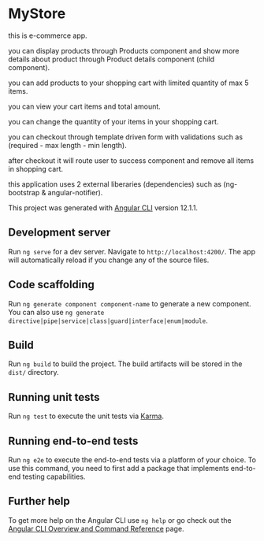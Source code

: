 # MyStore
this is e-commerce app.

you can display products through Products component and show more details about product through Product details component (child component).

you can add products to your shopping cart with limited quantity of max 5 items.

you can view your cart items and total amount.

you can change the quantity of your items in your shopping cart.

you can checkout through template driven form with validations such as (required - max length - min length).

after checkout it will route user to success component and remove all items in shopping cart.

this application uses 2 external liberaries (dependencies) such as (ng-bootstrap & angular-notifier).

This project was generated with [Angular CLI](https://github.com/angular/angular-cli) version 12.1.1.

## Development server

Run `ng serve` for a dev server. Navigate to `http://localhost:4200/`. The app will automatically reload if you change any of the source files.

## Code scaffolding

Run `ng generate component component-name` to generate a new component. You can also use `ng generate directive|pipe|service|class|guard|interface|enum|module`.

## Build

Run `ng build` to build the project. The build artifacts will be stored in the `dist/` directory.

## Running unit tests

Run `ng test` to execute the unit tests via [Karma](https://karma-runner.github.io).

## Running end-to-end tests

Run `ng e2e` to execute the end-to-end tests via a platform of your choice. To use this command, you need to first add a package that implements end-to-end testing capabilities.

## Further help

To get more help on the Angular CLI use `ng help` or go check out the [Angular CLI Overview and Command Reference](https://angular.io/cli) page.
